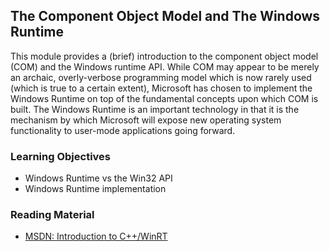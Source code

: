 ## The Component Object Model and The Windows Runtime

This module provides a (brief) introduction to the component object model (COM) and the Windows runtime API. While COM may appear to be merely an archaic, overly-verbose programming model which is now rarely used (which is true to a certain extent), Microsoft has chosen to implement the Windows Runtime on top of the fundamental concepts upon which COM is built. The Windows Runtime is an important technology in that it is the mechanism by which Microsoft will expose new operating system functionality to user-mode applications going forward.

### Learning Objectives

- Windows Runtime vs the Win32 API
- Windows Runtime implementation

### Reading Material

- [MSDN: Introduction to C++/WinRT](https://docs.microsoft.com/en-us/windows/uwp/cpp-and-winrt-apis/intro-to-using-cpp-with-winrt)